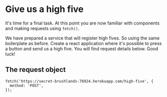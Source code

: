 # Give us a high five

It's time for a final task. At this point you are now familiar with components and making requests using `fetch()`. 

We have prepared a service that will register high fives. So using the same boilerplate as before. Create a react application where it's possible to press a button and send us a high five. You will find request details below. Good luck!

## The request object

```
fetch('https://secret-brushlands-76924.herokuapp.com/high-five', {
  method: 'POST',
});
```